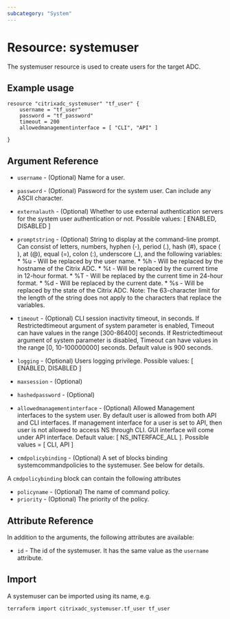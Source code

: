 ```yaml
---
subcategory: "System"
---
```


# Resource: systemuser

The systemuser resource is used to create users for the target ADC.


## Example usage

```hcl
resource "citrixadc_systemuser" "tf_user" {
    username = "tf_user"
    password = "tf_password"
    timeout = 200
    allowedmanagementinterface = [ "CLI", "API" ]

}
```


## Argument Reference

* `username` - (Optional) Name for a user.
* `password` - (Optional) Password for the system user. Can include any ASCII character.
* `externalauth` - (Optional) Whether to use external authentication servers for the system user authentication or not. Possible values: [ ENABLED, DISABLED ]
* `promptstring` - (Optional) String to display at the command-line prompt. Can consist of letters, numbers, hyphen (-), period (.), hash (#), space ( ), at (@), equal (=), colon (:), underscore (\_), and the following variables: * %u - Will be replaced by the user name. * %h - Will be replaced by the hostname of the Citrix ADC. * %t - Will be replaced by the current time in 12-hour format. * %T - Will be replaced by the current time in 24-hour format. * %d - Will be replaced by the current date. * %s - Will be replaced by the state of the Citrix ADC. Note: The 63-character limit for the length of the string does not apply to the characters that replace the variables.
* `timeout` - (Optional) CLI session inactivity timeout, in seconds. If Restrictedtimeout argument of system parameter is enabled, Timeout can have values in the range [300-86400] seconds. If Restrictedtimeout argument of system parameter is disabled, Timeout can have values in the range [0, 10-100000000] seconds. Default value is 900 seconds.
* `logging` - (Optional) Users logging privilege. Possible values: [ ENABLED, DISABLED ]
* `maxsession` - (Optional) 
* `hashedpassword` - (Optional)
* `allowedmanagementinterface` - (Optional) Allowed Management interfaces to the system user. By default user is allowed from both API and CLI interfaces. If management interface for a user is set to API, then user is not allowed to access NS through CLI. GUI interface will come under API interface. Default value: [ NS_INTERFACE_ALL ]. Possible values = [ CLI, API ]

* `cmdpolicybinding` - (Optional) A set of blocks binding systemcommandpolicies to the systemuser. See below for details.

A `cmdpolicybinding` block can contain the following attributes

* `policyname` - (Optional) The name of command policy.
* `priority` - (Optional) The priority of the policy.


## Attribute Reference

In addition to the arguments, the following attributes are available:

* `id` - The id of the systemuser. It has the same value as the `username` attribute.


## Import

A systemuser can be imported using its name, e.g.

```shell
terraform import citrixadc_systemuser.tf_user tf_user
```
